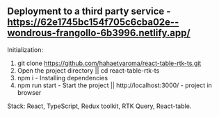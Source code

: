 Deployment to a third party service - <a>https://62e1745bc154f705c6cba02e--wondrous-frangollo-6b3996.netlify.app/</a>
-------------------------------------------------------------------------
Initialization: 
1. git clone https://github.com/hahaetyaroma/react-table-rtk-ts.git
2. Open the project directory || cd react-table-rtk-ts
3. npm i - Installing dependencies
4. npm run start - Start the project || <a>http://localhost:3000/</a> - project in browser

Stack: React, TypeScript, Redux toolkit, RTK Query, React-table.

